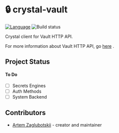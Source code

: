 # 🔒 crystal-vault

[![Language](https://img.shields.io/badge/language-crystal-776791.svg)](https://github.com/crystal-lang/crystal)
![Build status](https://github.com/ch4t5ky/crystal-vault/actions/workflows/ci.yaml/badge.svg)

Crystal client for Vault HTTP API.

For more information about Vault HTTP API, go [here](https://www.vaultproject.io/api) .

## Project Status

#### To Do
- [ ] Secrets Engines
- [ ] Auth Methods
- [ ] System Backend

## Contributors
- [Artem Zaglubotskii](https://github.com/ch4t5ky) - creator and maintainer
